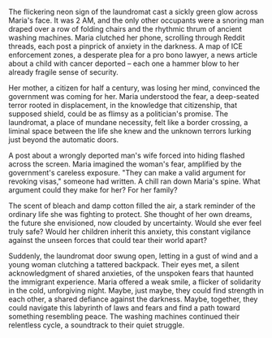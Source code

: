 The flickering neon sign of the laundromat cast a sickly green glow across Maria's face. It was 2 AM, and the only other occupants were a snoring man draped over a row of folding chairs and the rhythmic thrum of ancient washing machines. Maria clutched her phone, scrolling through Reddit threads, each post a pinprick of anxiety in the darkness. A map of ICE enforcement zones, a desperate plea for a pro bono lawyer, a news article about a child with cancer deported – each one a hammer blow to her already fragile sense of security.

Her mother, a citizen for half a century, was losing her mind, convinced the government was coming for her. Maria understood the fear, a deep-seated terror rooted in displacement, in the knowledge that citizenship, that supposed shield, could be as flimsy as a politician's promise. The laundromat, a place of mundane necessity, felt like a border crossing, a liminal space between the life she knew and the unknown terrors lurking just beyond the automatic doors.

A post about a wrongly deported man's wife forced into hiding flashed across the screen. Maria imagined the woman's fear, amplified by the government's careless exposure. "They can make a valid argument for revoking visas," someone had written. A chill ran down Maria's spine. What argument could they make for her? For her family?

The scent of bleach and damp cotton filled the air, a stark reminder of the ordinary life she was fighting to protect. She thought of her own dreams, the future she envisioned, now clouded by uncertainty. Would she ever feel truly safe? Would her children inherit this anxiety, this constant vigilance against the unseen forces that could tear their world apart?

Suddenly, the laundromat door swung open, letting in a gust of wind and a young woman clutching a tattered backpack. Their eyes met, a silent acknowledgment of shared anxieties, of the unspoken fears that haunted the immigrant experience. Maria offered a weak smile, a flicker of solidarity in the cold, unforgiving night. Maybe, just maybe, they could find strength in each other, a shared defiance against the darkness. Maybe, together, they could navigate this labyrinth of laws and fears and find a path toward something resembling peace. The washing machines continued their relentless cycle, a soundtrack to their quiet struggle.